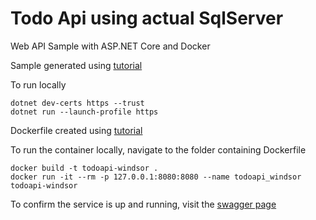# Todo Api using actual SqlServer
Web API Sample with ASP.NET Core and Docker

Sample generated using [tutorial](https://learn.microsoft.com/en-us/aspnet/core/tutorials/first-web-api?view=aspnetcore-8.0&tabs=visual-studio-code)

To run locally
```
dotnet dev-certs https --trust
dotnet run --launch-profile https
```

Dockerfile created using [tutorial](https://learn.microsoft.com/en-us/aspnet/core/host-and-deploy/docker/building-net-docker-images?view=aspnetcore-8.0)

To run the container locally, navigate to the folder containing Dockerfile
```
docker build -t todoapi-windsor .
docker run -it --rm -p 127.0.0.1:8080:8080 --name todoapi_windsor todoapi-windsor
```

To confirm the service is up and running, visit the [swagger page](http://localhost:8080/swagger/index.html)